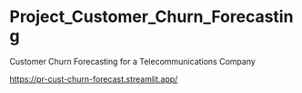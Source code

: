 # Project_Customer_Churn_Forecasting
Customer Churn Forecasting for a Telecommunications Company



 https://pr-cust-churn-forecast.streamlit.app/

